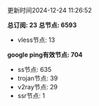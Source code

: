 更新时间2024-12-24 11:26:52

**总订阅: 23**
**总节点: 6593**
- vless节点: 13

**google ping有效节点: 704**
- ss节点: 635
- trojan节点: 39
- v2ray节点: 29
- ssr节点: 1
